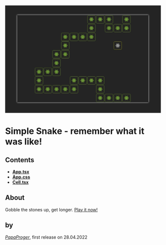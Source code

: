 [![Simple Snake](WhatItLooksLike.jpg "Simple Snake by PapaProger")](https://papaproger.github.io/simplesnake/)

# Simple Snake - remember what it was like!

Contents
---

* **[App.tsx](https://github.com/papaproger/simplesnake/blob/main/src/App.tsx)**
* **[App.css](https://github.com/papaproger/simplesnake/blob/main/src/App.css)**
* **[Cell.tsx](https://github.com/papaproger/simplesnake/blob/main/src/Cell.tsx)**

About
---

Gobble the stones up, get longer. [Play it now!](https://papaproger.github.io/simplesnake/)

by
---

*[PapaProger](https://github.com/papaproger)*, first release on 28.04.2022